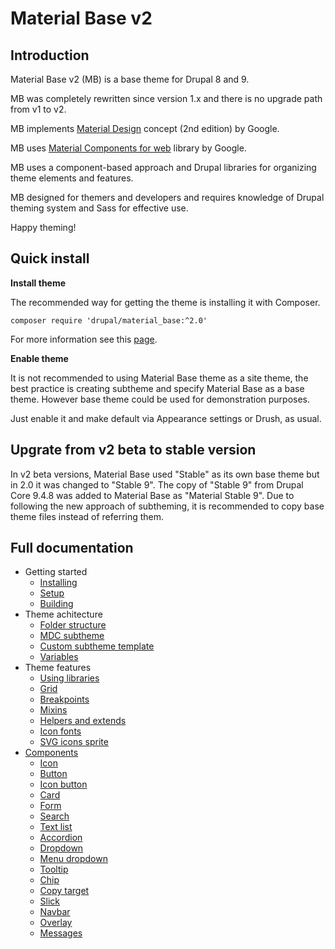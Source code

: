 Material Base v2
================

Introduction
------------

Material Base v2 (MB) is a base theme for Drupal 8 and 9.

MB was completely rewritten since version 1.x and there is no upgrade path from v1 to v2.

MB implements [Material Design](https://material.io/) concept (2nd edition) by Google.

MB uses [Material Components for web](https://material.io/develop/web) library by Google.

MB uses a component-based approach and Drupal libraries for organizing theme elements and features.

MB designed for themers and developers and requires knowledge of Drupal theming system and Sass for effective use.

Happy theming!

Quick install
-------------

**Install theme**

The recommended way for getting the theme is installing it with Composer.

~~~
composer require 'drupal/material_base:^2.0'
~~~

For more information see this [page](https://www.drupal.org/docs/develop/using-composer/using-composer-to-install-drupal-and-manage-dependencies).

**Enable theme**

It is not recommended to using Material Base theme as a site theme, the best practice is creating subtheme and specify Material Base as a base theme. However base theme could be used for demonstration purposes.

Just enable it and make default via Appearance settings or Drush, as usual.

Upgrate from v2 beta to stable version
--------------------------------------

In v2 beta versions, Material Base used "Stable" as its own base theme but in 2.0 it was changed to "Stable 9". The copy of "Stable 9" from Drupal Core 9.4.8 was added to Material Base as "Material Stable 9". Due to following the new approach of subtheming, it is recommended to copy base theme files instead of referring them.

Full documentation
------------------

* Getting started
    * [Installing](/install.md)
    * [Setup](/setup.md)
    * [Building](/build.md)
* Theme achitecture
    * [Folder structure](/folder-structure.md)
    * [MDC subtheme](/mdc.md)
    * [Custom subtheme template](/subtheme-template.md)
    * [Variables](/variables.md)
* Theme features
    * [Using libraries](/libraries.md)
    * [Grid](/grid.md)
    * [Breakpoints](/breakpoints.md)
    * [Mixins](/mixins.md)
    * [Helpers and extends](/helpers-extends.md)
    * [Icon fonts](/icon-fonts.md)
    * [SVG icons sprite](/svg-icons.md)
* [Components](/components.md)
    * [Icon](/components/icon.md)
    * [Button](/components/button.md)
    * [Icon button](/components/icon-button.md)
    * [Card](/components/card.md)
    * [Form](/components/form.md)
    * [Search](/components/search.md)
    * [Text list](/components/text-list.md)
    * [Accordion](/components/accordion.md)
    * [Dropdown](/components/dropdown.md)
    * [Menu dropdown](/components/menu-dropdown.md)
    * [Tooltip](/components/tooltip.md)
    * [Chip](/components/chip.md)
    * [Copy target](/components/copy-target.md)
    * [Slick](/components/slick.md)
    * [Navbar](/components/navbar.md)
    * [Overlay](/components/overlay.md)
    * [Messages](/components/messages.md)
  
